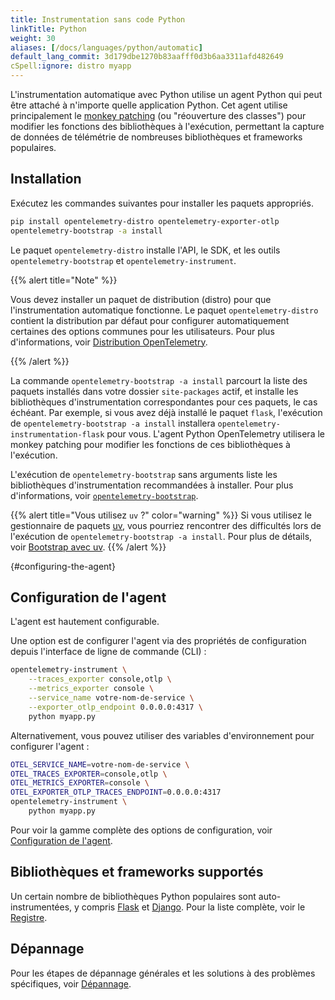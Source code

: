 ```yaml
---
title: Instrumentation sans code Python
linkTitle: Python
weight: 30
aliases: [/docs/languages/python/automatic]
default_lang_commit: 3d179dbe1270b83aafff0d3b6aa3311afd482649
cSpell:ignore: distro myapp
---
```


L'instrumentation automatique avec Python utilise un agent Python qui peut être
attaché à n'importe quelle application Python. Cet agent utilise principalement
le [monkey patching](https://fr.wikipedia.org/wiki/Monkey_patch) (ou
"réouverture des classes") pour modifier les fonctions des bibliothèques à
l'exécution, permettant la capture de données de télémétrie de nombreuses
bibliothèques et frameworks populaires.

## Installation

Exécutez les commandes suivantes pour installer les paquets appropriés.

```sh
pip install opentelemetry-distro opentelemetry-exporter-otlp
opentelemetry-bootstrap -a install
```

Le paquet `opentelemetry-distro` installe l'API, le SDK, et les outils
`opentelemetry-bootstrap` et `opentelemetry-instrument`.

{{% alert title="Note" %}}

Vous devez installer un paquet de distribution (distro) pour que
l'instrumentation automatique fonctionne. Le paquet `opentelemetry-distro`
contient la distribution par défaut pour configurer automatiquement certaines
des options communes pour les utilisateurs. Pour plus d'informations, voir
[Distribution OpenTelemetry](/docs/languages/python/distro/).

{{% /alert %}}

La commande `opentelemetry-bootstrap -a install` parcourt la liste des paquets
installés dans votre dossier `site-packages` actif, et installe les
bibliothèques d'instrumentation correspondantes pour ces paquets, le cas
échéant. Par exemple, si vous avez déjà installé le paquet `flask`, l'exécution
de `opentelemetry-bootstrap -a install` installera
`opentelemetry-instrumentation-flask` pour vous. L'agent Python OpenTelemetry
utilisera le monkey patching pour modifier les fonctions de ces bibliothèques à
l'exécution.

L'exécution de `opentelemetry-bootstrap` sans arguments liste les bibliothèques
d'instrumentation recommandées à installer. Pour plus d'informations, voir
[`opentelemetry-bootstrap`](https://github.com/open-telemetry/opentelemetry-python-contrib/tree/main/opentelemetry-instrumentation#opentelemetry-bootstrap).

{{% alert title="Vous utilisez <code>uv</code> ?" color="warning" %}} Si vous
utilisez le gestionnaire de paquets [uv](https://docs.astral.sh/uv/), vous
pourriez rencontrer des difficultés lors de l'exécution de
`opentelemetry-bootstrap -a install`. Pour plus de détails, voir
[Bootstrap avec uv](troubleshooting/#bootstrap-using-uv). {{% /alert %}}

{#configuring-the-agent}

## Configuration de l'agent

L'agent est hautement configurable.

Une option est de configurer l'agent via des propriétés de configuration depuis
l'interface de ligne de commande (CLI) :

```sh
opentelemetry-instrument \
    --traces_exporter console,otlp \
    --metrics_exporter console \
    --service_name votre-nom-de-service \
    --exporter_otlp_endpoint 0.0.0.0:4317 \
    python myapp.py
```

Alternativement, vous pouvez utiliser des variables d'environnement pour
configurer l'agent :

```sh
OTEL_SERVICE_NAME=votre-nom-de-service \
OTEL_TRACES_EXPORTER=console,otlp \
OTEL_METRICS_EXPORTER=console \
OTEL_EXPORTER_OTLP_TRACES_ENDPOINT=0.0.0.0:4317
opentelemetry-instrument \
    python myapp.py
```

Pour voir la gamme complète des options de configuration, voir
[Configuration de l'agent](configuration).

## Bibliothèques et frameworks supportés

Un certain nombre de bibliothèques Python populaires sont auto-instrumentées, y
compris
[Flask](https://github.com/open-telemetry/opentelemetry-python-contrib/tree/main/instrumentation/opentelemetry-instrumentation-flask)
et
[Django](https://github.com/open-telemetry/opentelemetry-python-contrib/tree/main/instrumentation/opentelemetry-instrumentation-django).
Pour la liste complète, voir le
[Registre](/ecosystem/registry/?language=python&component=instrumentation).

## Dépannage

Pour les étapes de dépannage générales et les solutions à des problèmes
spécifiques, voir [Dépannage](./troubleshooting/).
